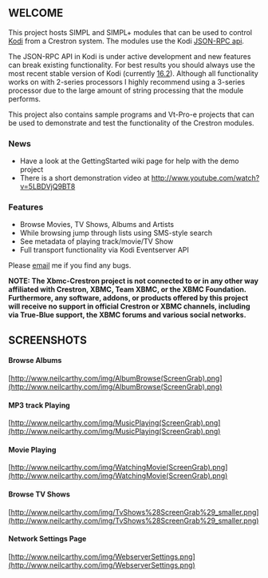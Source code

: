 ## WELCOME
This project hosts SIMPL and SIMPL+ modules that can be used to control [Kodi](http://kodi.tv/) from a Crestron system. The modules use the Kodi [JSON-RPC api](http://wiki.kodi.tv/index.php?title=JSON-RPC_API).

The JSON-RPC API in Kodi is under active development and new features can break existing functionality. For best results you should always use the most recent stable version of Kodi (currently [16.2](http://kodi.tv/download/)). Although all functionality works on with 2-series processors I highly recommend using a 3-series processor due to the large amount of string processing that the module performs.

This project also contains sample programs and Vt-Pro-e projects that can be used to demonstrate and test the functionality of the Crestron modules.

### News 
* Have a look at the GettingStarted wiki page for help with the demo project
* There is a short demonstration video at http://www.youtube.com/watch?v=5LBDVjQ9BT8

### Features ###
* Browse Movies, TV Shows, Albums and Artists
* While browsing jump  through lists using SMS-style search
* See metadata of playing track/movie/TV Show
* Full transport functionality via Kodi Eventserver API

 
Please [email](mailto:neil.carthy42@gmail.com) me if you find any bugs.
 
 **NOTE: The Xbmc-Crestron project is not connected to or in any other way affiliated with Crestron, XBMC, Team XBMC, or the XBMC Foundation. Furthermore, any software, addons, or products offered by this project will receive no support in official Crestron or XBMC channels, including via True-Blue support, the XBMC forums and various social networks.**

## SCREENSHOTS
#### Browse Albums ####
[http://www.neilcarthy.com/img/AlbumBrowse(ScreenGrab).png](http://www.neilcarthy.com/img/AlbumBrowse(ScreenGrab).png)
#### MP3 track Playing ####
[http://www.neilcarthy.com/img/MusicPlaying(ScreenGrab).png](http://www.neilcarthy.com/img/MusicPlaying(ScreenGrab).png)
#### Movie Playing ####
[http://www.neilcarthy.com/img/WatchingMovie(ScreenGrab).png](http://www.neilcarthy.com/img/WatchingMovie(ScreenGrab).png)
#### Browse TV Shows ####
[http://www.neilcarthy.com/img/TvShows%28ScreenGrab%29_smaller.png](http://www.neilcarthy.com/img/TvShows%28ScreenGrab%29_smaller.png)
#### Network Settings Page ####
[http://www.neilcarthy.com/img/WebserverSettings.png](http://www.neilcarthy.com/img/WebserverSettings.png)
